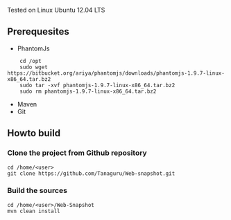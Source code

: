 Tested on Linux Ubuntu 12.04 LTS

## Prerequesites
* PhantomJs
```
    cd /opt
    sudo wget https://bitbucket.org/ariya/phantomjs/downloads/phantomjs-1.9.7-linux-x86_64.tar.bz2
    sudo tar -xvf phantomjs-1.9.7-linux-x86_64.tar.bz2
    sudo rm phantomjs-1.9.7-linux-x86_64.tar.bz2
```
* Maven
* Git

## Howto build

### Clone the project from Github repository
    
    cd /home/<user>
    git clone https://github.com/Tanaguru/Web-snapshot.git

### Build the sources

    cd /home/<user>/Web-Snapshot
    mvn clean install
